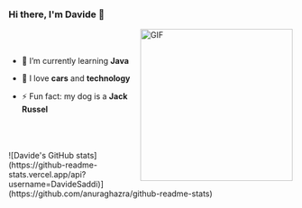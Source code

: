 
### Hi there, I'm Davide 👋
<img align="right" height="270px" alt="GIF" src="https://c.tenor.com/yA5R1AMuuBAAAAAC/car-drift.gif" style="max-width: 100%;">
<br>
<br>

  - 🔭 I’m currently learning **Java**   
 
  - 🌱 I love **cars** and **technology**         

  - ⚡ Fun fact: my dog is a **Jack Russel**


<br>
<br>
<br>
![Davide's GitHub stats](https://github-readme-stats.vercel.app/api?username=DavideSaddi)](https://github.com/anuraghazra/github-readme-stats)

<!--
**DavideSaddi/DavideSaddi** is a ✨ _special_ ✨ repository because its `README.md` (this file) appears on your GitHub profile.

Here are some ideas to get you started:

- 🔭 I’m currently working on ...
- 🌱 I’m currently learning ...
- 🤔 I’m looking for help with ...
- 💬 Ask me about ...
- 📫 How to reach me: ...
- 😄 Pronouns: ...
- ⚡ Fun fact: ...
-->
